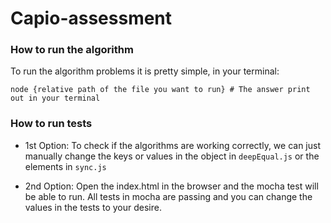 # Capio-assessment

### How to run the algorithm
To run the algorithm problems it is pretty simple, in your terminal:

```shell
node {relative path of the file you want to run} # The answer print out in your terminal
```

### How to run tests
- 1st Option: To check if the algorithms are working correctly, we can just manually change the keys or values in the object in `deepEqual.js` or the elements in `sync.js`

- 2nd Option: Open the index.html in the browser and the mocha test will be able to run. All tests in mocha are passing and you can change the values in the tests to your desire.